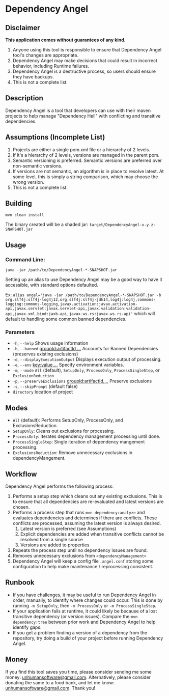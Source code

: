 # Dependency Angel

## Disclaimer
**This application comes without guarantees of any kind.**

1. Anyone using this tool is responsible to ensure that
Dependency Angel tool's changes are appropriate.  
2. Dependency Angel may make decisions that could result
in incorrect behavior, including Runtime failures.
3. Dependency Angel is a destructive process, so users should 
ensure they have backups.
4. This is not a complete list. 

## Description
Dependency Angel is a tool that developers can use with their maven projects to help manage "Dependency Hell" with conflicting and transitive dependencies.

## Assumptions (Incomplete List)
1. Projects are either a single pom.xml file or a hierarchy of 2 levels.
2. If it's a hierarchy of 2 levels, versions are managed in the parent pom.
3. Semantic versioning is preferred.  Semantic versions are preferred over non-semantic versions.
4. If versions are not semantic, an algorithm is in place to resolve latest.  At some level, this is simply a string comparison, which may choose the wrong version.
5. This is not a complete list.

## Building
`mvn clean install`

The binary created will be a shaded jar: `target/DependencyAngel-x.y.z-SNAPSHOT.jar`


## Usage 
### Command Line:
`java -jar /path/to/DependencyAngel-*-SNAPSHOT.jar`

Setting up an alias to use Dependency Angel may be a good way to have it accessible, with standard options defaulted.

Ex: `alias angel='java -jar /path/to/DependencyAngel-*-SNAPSHOT.jar -b org.slf4j:slf4j-log4j12,org.slf4j:slf4j-jdk14,log4j:log4j,commons-logging:commons-logging,javax.activation:javax.activation-api,javax.servlet:javax.servlet-api,javax.validation:validation-api,javax.xml.bind:jaxb-api,javax.ws.rs:javax.ws.rs-api'`
which will default to handling some common banned dependencies.

### Parameters
* `-h`, `--help` Shows usage information
* `-b`, `--banned` <groupId:artifactId,...> Accounts for Banned Dependencies (preserves existing exclusions)
* `-d`, `--displayExecutionOutput` Displays execution output of processing.
* `-e`, `--env` <key:value,...> Specify environment variables.
* `-m`, `--mode` `All` (default), `SetupOnly`, `ProcessOnly`, `ProcessSingleStep`, or `ExclusionReduction`
* `-p`, `--preserveExclusions` <groupId:artifactId,...> Preserve exclusions
* `-s`, `--skipPrompt` (default false)
* `directory` location of project

## Modes
* `All` (default): Performs SetupOnly, ProcessOnly, and ExclusionsReduction.
* `SetupOnly`: Cleans out exclusions for processing.
* `ProcessOnly`: Iterates dependency management processing until done.
* `ProcessSingleStep`: Single iteration of dependency mangement processing.
* `ExclusionsReduction`: Remove unnecessary exclusions in dependencyMangement. 

## Workflow
Dependency Angel performs the following process:
1. Performs a setup step which cleans out any existing exclusions.  This is to ensure that all dependencies are re-evaluated and latest versions are chosen.
2. Performs a process step that runs `mvn dependency:analyze` and evaluates dependencies and determines if there are conflicts.  These conflicts are processed, assuming the latest version is always desired.
   1. Latest version is preferred (see Assumptions)
   2. Explicit dependencies are added when transitive conflicts cannot be resolved from a single source
   3. Versions are added to properties
3. Repeats the process step until no dependency issues are found.
4. Removes unnecessary exclusions from `<dependencyManagement>`
5. Dependency Angel will keep a config file `.angel.conf` storing some configuration to help make maintenance / reprocessing consistent.

## Runbook
* If you have challenges, it may be useful to run Dependency Angel in order, manually, to identify where changes could occur.  This is done by running `-m SetupOnly`, then `-m ProcessOnly` or `-m ProcessSingleStep`. 
* If your application fails at runtime, it could likely be because of a lost transitive dependency (or version issues).  Compare the `mvn dependency:tree` between prior work and Dependency Angel to help identify gaps.
* If you get a problem finding a version of a dependency from the repository, try doing a build of your project before running Dependency Angel.

## Money
If you find this tool saves you time, please consider sending me some money: unhumansoftware@gmail.com.  Alternatively, please consider donating the same to a food bank, and let me know: unhumansoftware@gmail.com.  Thank you!
